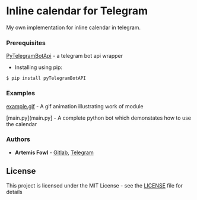 # Inline calendar for Telegram

My own implementation for inline calendar in telegram.  

### Prerequisites

[PyTelegramBotApi](https://github.com/eternnoir/pyTelegramBotAPI) - a telegram bot api wrapper

* Installing using pip:
```
$ pip install pyTelegramBotAPI
```

### Examples

[example.gif](example.gif) - A gif animation illustrating work of module

[main.py](main.py] - A complete python bot which demonstates how to use the calendar

### Authors

* **Artemis Fowl** - [Gitlab](https://gitlab.com/a_fowl), [Telegram](https://t.me/a_fowl)

## License

This project is licensed under the MIT License - see the [LICENSE](LICENSE) file for details

